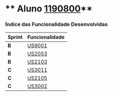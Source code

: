 ** Aluno [1190800](./)** 
===============================


### Índice das Funcionalidade Desenvolvidas ###


| Sprint | Funcionalidade     |
|--------|--------------------|
| **B**  | [US9001](/docs/US9001) |
| **B**  | [US2053](/docs/US2053) |
| **B**  | [US2103](/docs/US2103) |
| **C**  | [US3011](/docs/US3011) |
| **C**  | [US2105](/docs/US2105) |
| **C**  | [US3002](/docs/US3002) |
